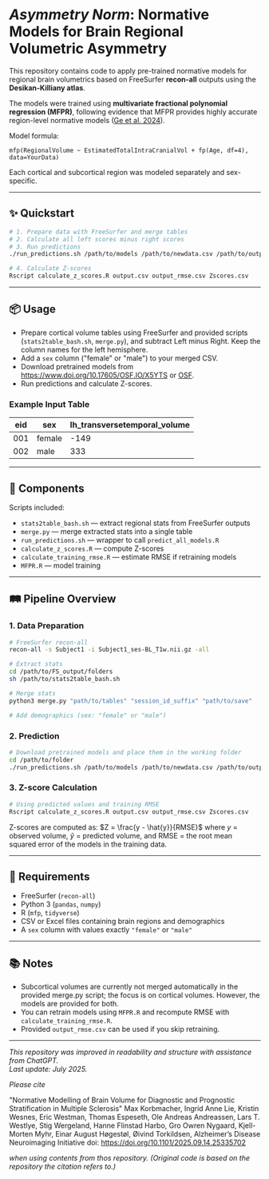 # _Asymmetry Norm_: Normative Models for Brain Regional Volumetric Asymmetry

This repository contains code to apply pre-trained normative models for regional brain volumetrics based on FreeSurfer **recon-all** outputs using the **Desikan-Killiany atlas**.

The models were trained using **multivariate fractional polynomial regression (MFPR)**, following evidence that MFPR provides highly accurate region-level normative models ([Ge et al. 2024](https://doi.org/10.1016/s2589-7500(23)00250-9)).

Model formula:
```
mfp(RegionalVolume ~ EstimatedTotalIntraCranialVol + fp(Age, df=4), data=YourData)
```
Each cortical and subcortical region was modeled separately and sex-specific.

---

## ✨ Quickstart

```bash
# 1. Prepare data with FreeSurfer and merge tables
# 2. Calculate all left scores minus right scores
# 3. Run predictions
./run_predictions.sh /path/to/models /path/to/newdata.csv /path/to/output.csv

# 4. Calculate Z-scores
Rscript calculate_z_scores.R output.csv output_rmse.csv Zscores.csv
```


---

## 📦 Usage

- Prepare cortical volume tables using FreeSurfer and provided scripts (`stats2table_bash.sh`, `merge.py`), and subtract Left minus Right. Keep the column names for the left hemisphere.
- Add a `sex` column ("female" or "male") to your merged CSV.
- Download pretrained models from https://www.doi.org/10.17605/OSF.IO/X5YTS or [OSF](https://osf.io/x5yts/).
- Run predictions and calculate Z-scores.

### Example Input Table

| eid | sex    | lh_transversetemporal_volume | 
|-----|--------|------------------------------|
| 001 | female | -149                         |
| 002 | male   | 333                          |

---

## 🔎 Components

Scripts included:
- `stats2table_bash.sh` — extract regional stats from FreeSurfer outputs
- `merge.py` — merge extracted stats into a single table
- `run_predictions.sh` — wrapper to call `predict_all_models.R`
- `calculate_z_scores.R` — compute Z-scores
- `calculate_training_rmse.R` — estimate RMSE if retraining models
- `MFPR.R` — model training

---

## 🛤️ Pipeline Overview

### 1. Data Preparation
```bash
# FreeSurfer recon-all
recon-all -s Subject1 -i Subject1_ses-BL_T1w.nii.gz -all

# Extract stats
cd /path/to/FS_output/folders
sh /path/to/stats2table_bash.sh

# Merge stats
python3 merge.py "path/to/tables" "session_id_suffix" "path/to/save"

# Add demographics (sex: "female" or "male")
```

### 2. Prediction
```bash
# Download pretrained models and place them in the working folder
cd /path/to/folder
./run_predictions.sh /path/to/models /path/to/newdata.csv /path/to/output.csv
```

### 3. Z-score Calculation
```bash
# Using predicted values and training RMSE
Rscript calculate_z_scores.R output.csv output_rmse.csv Zscores.csv
```
Z-scores are computed as:
$Z = \frac{y - \hat{y}}{RMSE}$
where $y$ = observed volume, $\hat{y}$ = predicted volume, and RMSE = the root mean squared error of the models in the training data.

---

## 🧩 Requirements

- FreeSurfer (`recon-all`)
- Python 3 (`pandas`, `numpy`)
- R (`mfp`, `tidyverse`)
- CSV or Excel files containing brain regions and demographics
- A `sex` column with values exactly `"female"` or `"male"`

---

## 📚 Notes

- Subcortical volumes are currently not merged automatically in the provided merge.py script; the focus is on cortical volumes. However, the models are provided for both.
- You can retrain models using `MFPR.R` and recompute RMSE with `calculate_training_rmse.R`.
- Provided `output_rmse.csv` can be used if you skip retraining.

---

_This repository was improved in readability and structure with assistance from ChatGPT._  
_Last update: July 2025._

_Please cite_  

"Normative Modelling of Brain Volume for Diagnostic and Prognostic Stratification in Multiple Sclerosis" Max Korbmacher, Ingrid Anne Lie, Kristin Wesnes, Eric Westman, Thomas Espeseth, Ole Andreas Andreassen, Lars T. Westlye, Stig Wergeland, Hanne Flinstad Harbo, Gro Owren Nygaard, Kjell-Morten Myhr, Einar August Høgestøl, Øivind Torkildsen, Alzheimer’s Disease Neuroimaging Initiative doi: https://doi.org/10.1101/2025.09.14.25335702

_when using contents from thos repository. (Original code is based on the repository the citation refers to.)_
